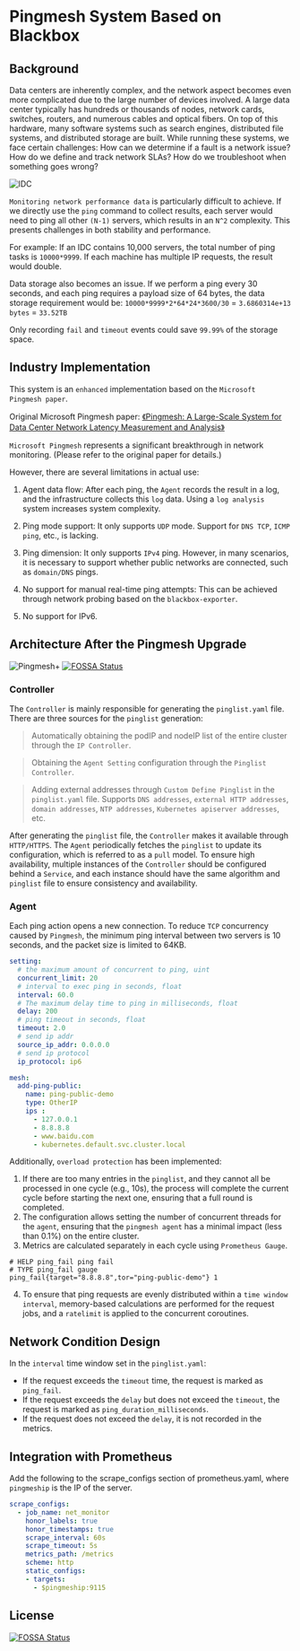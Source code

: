 # Pingmesh System Based on Blackbox

## Background

Data centers are inherently complex, and the network aspect becomes even more complicated due to the large number of devices involved. A large data center typically has hundreds or thousands of nodes, network cards, switches, routers, and numerous cables and optical fibers. On top of this hardware, many software systems such as search engines, distributed file systems, and distributed storage are built. While running these systems, we face certain challenges: How can we determine if a fault is a network issue? How do we define and track network SLAs? How do we troubleshoot when something goes wrong?

![IDC](https://kubeservice.cn/img/devops/IDC_hu8ec2fdff58b0ea09e7358f84cbaf1df1_175984_filter_3454788233369042773.png)

`Monitoring network performance data` is particularly difficult to achieve. If we directly use the `ping` command to collect results, each server would need to ping all other `(N-1)` servers, which results in an `N^2` complexity. This presents challenges in both stability and performance.

For example: 
If an IDC contains 10,000 servers, the total number of ping tasks is `10000*9999`. If each machine has multiple IP requests, the result would double.

Data storage also becomes an issue. If we perform a ping every 30 seconds, and each ping requires a payload size of 64 bytes, the data storage requirement would be:
`10000*9999*2*64*24*3600/30` = `3.6860314e+13 bytes` = `33.52TB`

Only recording `fail` and `timeout` events could save `99.99%` of the storage space.

## Industry Implementation

This system is an `enhanced` implementation based on the `Microsoft Pingmesh paper`.

Original Microsoft Pingmesh paper:
[《Pingmesh: A Large-Scale System for Data Center Network Latency Measurement and Analysis》](https://conferences.sigcomm.org/sigcomm/2015/pdf/papers/p139.pdf)

`Microsoft Pingmesh` represents a significant breakthrough in network monitoring. (Please refer to the original paper for details.)

However, there are several limitations in actual use:

1. Agent data flow: After each ping, the `Agent` records the result in a log, and the infrastructure collects this `log` data. Using a `log analysis` system increases system complexity.

2. Ping mode support: It only supports `UDP` mode. Support for `DNS TCP`, `ICMP ping`, etc., is lacking.

3. Ping dimension: It only supports `IPv4` ping. However, in many scenarios, it is necessary to support whether public networks are connected, such as `domain/DNS` pings.

4. No support for manual real-time ping attempts: This can be achieved through network probing based on the `blackbox-exporter`.

5. No support for IPv6.

## Architecture After the Pingmesh Upgrade

![Pingmesh+](https://kubeservice.cn/img/devops/pingmesh_hu8c196f2563a4108ff3fa8682517063fd_177531_filter_4759638724306006349.png)
[![FOSSA Status](https://app.fossa.com/api/projects/git%2Bgithub.com%2Fkubeservice-stack%2Fpingmesh-agent.svg?type=shield)](https://app.fossa.com/projects/git%2Bgithub.com%2Fkubeservice-stack%2Fpingmesh-agent?ref=badge_shield)

### Controller

The `Controller` is mainly responsible for generating the `pinglist.yaml` file. There are three sources for the `pinglist` generation:

> Automatically obtaining the podIP and nodeIP list of the entire cluster through the `IP Controller`.

> Obtaining the `Agent Setting` configuration through the `Pinglist Controller`.

> Adding external addresses through `Custom Define Pinglist` in the `pinglist.yaml` file. Supports `DNS addresses`, `external HTTP addresses`, `domain addresses`, `NTP addresses`, `Kubernetes apiserver addresses`, etc.

After generating the `pinglist` file, the `Controller` makes it available through `HTTP/HTTPS`. The `Agent` periodically fetches the `pinglist` to update its configuration, which is referred to as a `pull` model. To ensure high availability, multiple instances of the `Controller` should be configured behind a `Service`, and each instance should have the same algorithm and `pinglist` file to ensure consistency and availability.

### Agent
Each ping action opens a new connection. To reduce `TCP` concurrency caused by `Pingmesh`, the minimum ping interval between two servers is 10 seconds, and the packet size is limited to 64KB.

```yaml
setting:
  # the maximum amount of concurrent to ping, uint
  concurrent_limit: 20
  # interval to exec ping in seconds, float
  interval: 60.0
  # The maximum delay time to ping in milliseconds, float
  delay: 200
  # ping timeout in seconds, float
  timeout: 2.0
  # send ip addr
  source_ip_addr: 0.0.0.0
  # send ip protocol
  ip_protocol: ip6

mesh:
  add-ping-public: 
    name: ping-public-demo
    type: OtherIP
    ips :
      - 127.0.0.1
      - 8.8.8.8
      - www.baidu.com
      - kubernetes.default.svc.cluster.local
```

Additionally, `overload protection` has been implemented:
1. If there are too many entries in the `pinglist`, and they cannot all be processed in one cycle (e.g., 10s), the process will complete the current cycle before starting the next one, ensuring that a full round is completed.
2. The configuration allows setting the number of concurrent threads for the `agent`, ensuring that the `pingmesh agent` has a minimal impact (less than 0.1%) on the entire cluster.
3. Metrics are calculated separately in each cycle using `Prometheus Gauge`.

```
# HELP ping_fail ping fail
# TYPE ping_fail gauge
ping_fail{target="8.8.8.8",tor="ping-public-demo"} 1
```

4. To ensure that ping requests are evenly distributed within a `time window interval`, memory-based calculations are performed for the request jobs, and a `ratelimit` is applied to the concurrent coroutines.

## Network Condition Design

In the `interval` time window set in the `pinglist.yaml`:
- If the request exceeds the `timeout` time, the request is marked as `ping_fail`.
- If the request exceeds the `delay` but does not exceed the `timeout`, the request is marked as `ping_duration_milliseconds`.
- If the request does not exceed the `delay`, it is not recorded in the metrics.

## Integration with Prometheus

Add the following to the scrape_configs section of prometheus.yaml, where `pingmeship` is the IP of the server.

```yaml
scrape_configs:
  - job_name: net_monitor
    honor_labels: true
    honor_timestamps: true
    scrape_interval: 60s
    scrape_timeout: 5s
    metrics_path: /metrics
    scheme: http
    static_configs:
    - targets:
      - $pingmeship:9115
```

## License
[![FOSSA Status](https://app.fossa.com/api/projects/git%2Bgithub.com%2Fkubeservice-stack%2Fpingmesh-agent.svg?type=large)](https://app.fossa.com/projects/git%2Bgithub.com%2Fkubeservice-stack%2Fpingmesh-agent?ref=badge_large)
